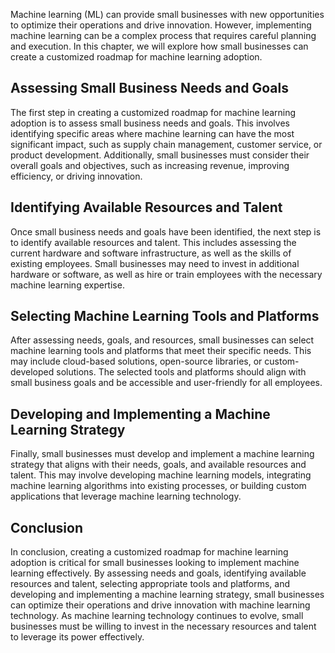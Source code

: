 
Machine learning (ML) can provide small businesses with new opportunities to optimize their operations and drive innovation. However, implementing machine learning can be a complex process that requires careful planning and execution. In this chapter, we will explore how small businesses can create a customized roadmap for machine learning adoption.

Assessing Small Business Needs and Goals
----------------------------------------

The first step in creating a customized roadmap for machine learning adoption is to assess small business needs and goals. This involves identifying specific areas where machine learning can have the most significant impact, such as supply chain management, customer service, or product development. Additionally, small businesses must consider their overall goals and objectives, such as increasing revenue, improving efficiency, or driving innovation.

Identifying Available Resources and Talent
------------------------------------------

Once small business needs and goals have been identified, the next step is to identify available resources and talent. This includes assessing the current hardware and software infrastructure, as well as the skills of existing employees. Small businesses may need to invest in additional hardware or software, as well as hire or train employees with the necessary machine learning expertise.

Selecting Machine Learning Tools and Platforms
----------------------------------------------

After assessing needs, goals, and resources, small businesses can select machine learning tools and platforms that meet their specific needs. This may include cloud-based solutions, open-source libraries, or custom-developed solutions. The selected tools and platforms should align with small business goals and be accessible and user-friendly for all employees.

Developing and Implementing a Machine Learning Strategy
-------------------------------------------------------

Finally, small businesses must develop and implement a machine learning strategy that aligns with their needs, goals, and available resources and talent. This may involve developing machine learning models, integrating machine learning algorithms into existing processes, or building custom applications that leverage machine learning technology.

Conclusion
----------

In conclusion, creating a customized roadmap for machine learning adoption is critical for small businesses looking to implement machine learning effectively. By assessing needs and goals, identifying available resources and talent, selecting appropriate tools and platforms, and developing and implementing a machine learning strategy, small businesses can optimize their operations and drive innovation with machine learning technology. As machine learning technology continues to evolve, small businesses must be willing to invest in the necessary resources and talent to leverage its power effectively.
